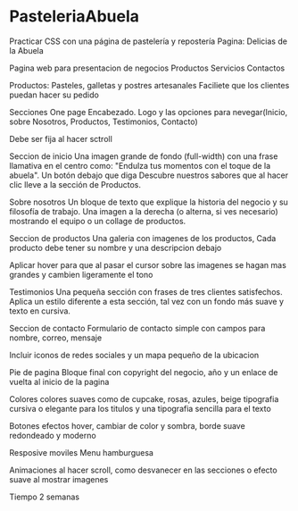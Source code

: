 # PasteleriaAbuela
Practicar CSS con una página de pastelería y repostería
Pagina: Delicias de la Abuela

Pagina web para presentacion de negocios
Productos
Servicios
Contactos

Productos: Pasteles, galletas y postres artesanales
Faciliete que los clientes puedan hacer su pedido

Secciones
One page
Encabezado. Logo y las opciones para nevegar(Inicio, sobre Nosotros, Productos, Testimonios, Contacto)

Debe ser fija al hacer sctroll

Seccion de inicio
Una imagen grande de fondo (full-width) con una frase llamativa en el centro como: "Endulza tus momentos con el toque de la abuela".
Un botón debajo que diga Descubre nuestros sabores que al hacer clic lleve a la sección de Productos.

Sobre nosotros
Un bloque de texto que explique la historia del negocio y su filosofía de trabajo.
Una imagen a la derecha (o alterna, si ves necesario) mostrando el equipo o un collage de productos.

Seccion de productos
Una galeria con imagenes de los productos, Cada producto debe tener su nombre y una descripcion debajo

Aplicar hover para que al pasar el cursor sobre las imagenes se hagan mas grandes y cambien ligeramente el tono

Testimonios
Una pequeña sección con frases de tres clientes satisfechos.
Aplica un estilo diferente a esta sección, tal vez con un fondo más suave y texto en cursiva.

Seccion de contacto
Formulario de contacto simple con campos para nombre, correo, mensaje

Incluir iconos de redes sociales y un mapa pequeño de la ubicacion

Pie de pagina
Bloque final con copyright del negocio, año y un enlace de vuelta al inicio de la pagina



Colores 
colores suaves como de cupcake, rosas, azules, beige
tipografia cursiva o elegante para los titulos y una tipografia sencilla para el texto

Botones
efectos hover, cambiar de color y sombra, borde suave redondeado y moderno


Resposive
moviles
Menu hamburguesa

Animaciones al hacer scroll, como desvanecer en las secciones o efecto suave al mostrar imagenes

Tiempo 2 semanas
